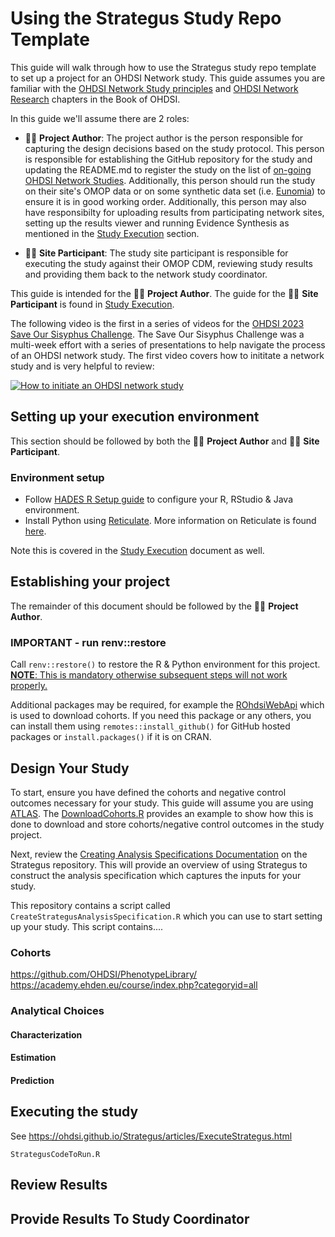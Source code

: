 Using the Strategus Study Repo Template
=================

This guide will walk through how to use the Strategus study repo template to set
up a project for an OHDSI Network study. This guide assumes you are familiar
with the [OHDSI Network Study
principles](https://ohdsi.github.io/TheBookOfOhdsi/StudySteps.html) and [OHDSI
Network Research](https://ohdsi.github.io/TheBookOfOhdsi/NetworkResearch.html)
chapters in the Book of OHDSI. 

In this guide we'll assume there are 2 roles:

- 🦸‍♀️ **Project Author**: The project author is the person responsible
for capturing the design decisions based on the
study protocol. This person is responsible for establishing the 
GitHub repository for the study and updating the README.md to register the study on the list of [on-going OHDSI Network
Studies](https://data.ohdsi.org/OhdsiStudies). Additionally, this person should
run the study on their site's OMOP data or on some synthetic data set (i.e. [Eunomia](https://github.com/OHDSI/Eunomia)) to ensure it is in good working
order. Additionally, this person may also have responsibilty for uploading results from participating network sites, setting up the results viewer and running Evidence Synthesis as mentioned in the [Study Execution](https://ohdsi.github.io/TheBookOfOhdsi/NetworkResearch.html#study-execution) section.

- 👩‍🔬 **Site Participant**: The study site participant is responsible for
executing the study against their OMOP CDM, reviewing study results and providing
them back to the network study coordinator. 

This guide is intended for the 🦸‍♀️ **Project Author**. The guide for the 👩‍🔬 **Site Participant** is found in [Study Execution](StudyExecution.md).

The following video is the first in a series of videos for the [OHDSI 2023 Save Our Sisyphus Challenge](https://ohdsi.org/sos-challenge/). The Save Our Sisyphus Challenge was a multi-week effort with a series of presentations to help navigate the process of an OHDSI network study. The first video covers how to inititate a network study and is very helpful to review:

[![How to initiate an OHDSI network study](http://img.youtube.com/vi/Aj4x6g7n3Mc/0.jpg)](http://www.youtube.com/watch?v=Aj4x6g7n3Mc "How to initiate an OHDSI network study")

## Setting up your execution environment

This section should be followed by both the 🦸‍♀️ **Project Author** and 👩‍🔬 **Site Participant**.

### Environment setup

- Follow [HADES R Setup guide](https://ohdsi.github.io/Hades/rSetup.html) to configure your R, RStudio & Java environment. 
- Install Python using [Reticulate](https://ohdsi.github.io/PatientLevelPrediction/articles/InstallationGuide.html#creating-python-reticulate-environment). More information on Reticulate is found [here](https://rstudio.github.io/reticulate/).

Note this is covered in the [Study Execution](StudyExecution.md) document as well.

## Establishing your project

The remainder of this document should be followed by the 🦸‍♀️ **Project Author**.

### IMPORTANT - run renv::restore
Call `renv::restore()` to restore the R & Python environment for this project. <ins>**NOTE**: This is mandatory otherwise subsequent steps will not work properly<ins>.

Additional packages may be required, for example the [ROhdsiWebApi](https://github.com/OHDSI/ROhdsiWebApi) which is used to download cohorts. If you need this package or any others, you can install them using `remotes::install_github()` for GitHub hosted packages or `install.packages()` if it is on CRAN.

## Design Your Study

To start, ensure you have defined the cohorts and negative control outcomes necessary for your study. This guide will assume you are using [ATLAS](https://atlas-demo.ohdsi.org/). The [DownloadCohorts.R](DownloadCohorts.R) provides an example to show how this is done to download and store cohorts/negative control outcomes in the study project.

Next, review the [Creating Analysis Specifications Documentation](https://ohdsi.github.io/Strategus/articles/CreatingAnalysisSpecification.html) 
on the Strategus repository. This will provide an overview of using Strategus to 
construct the analysis specification which captures the inputs for your study.

This repository contains a script called `CreateStrategusAnalysisSpecification.R` which you can use to start setting up your study. This script contains...<TODO>.

### Cohorts

<TODO>

https://github.com/OHDSI/PhenotypeLibrary/
https://academy.ehden.eu/course/index.php?categoryid=all



### Analytical Choices

<TODO>

#### Characterization

<TODO>

#### Estimation

<TODO>

#### Prediction

<TODO>

## Executing the study

<TODO>

See https://ohdsi.github.io/Strategus/articles/ExecuteStrategus.html

`StrategusCodeToRun.R`

## Review Results

<TODO>

## Provide Results To Study Coordinator

<TODO>


